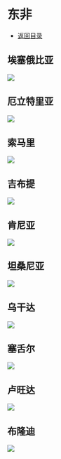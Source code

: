 # 东非
+ [返回目录](../README.md)
## 埃塞俄比亚  
![](埃塞俄比亚.jfif)
## 厄立特里亚  
![](厄立特里亚.jfif)
## 索马里  
![](索马里.jfif)
## 吉布提  
![](吉布提.jfif)
## 肯尼亚  
![](肯尼亚.jfif)
## 坦桑尼亚  
![](坦桑尼亚.jfif)
## 乌干达  
![](乌干达.jfif)
## 塞舌尔  
![](塞舌尔.jfif)
## 卢旺达  
![](卢旺达.jfif)
## 布隆迪  
![](布隆迪.jfif)